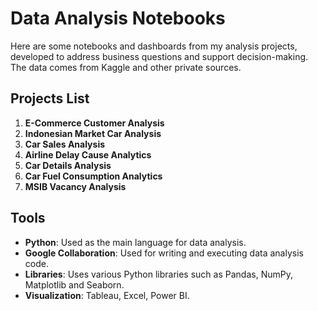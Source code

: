# Data Analysis Notebooks

Here are some notebooks and dashboards from my analysis projects, developed to address business questions and support decision-making. The data comes from Kaggle and other private sources.

## Projects List

1. **E-Commerce Customer Analysis**  
2. **Indonesian Market Car Analysis** 
3. **Car Sales Analysis**
4. **Airline Delay Cause Analytics**
5. **Car Details Analysis**
6. **Car Fuel Consumption Analytics**
7. **MSIB Vacancy Analysis**
   
## Tools

- **Python**: Used as the main language for data analysis.
- **Google Collaboration**: Used for writing and executing data analysis code.
- **Libraries**: Uses various Python libraries such as Pandas, NumPy, Matplotlib and Seaborn.
- **Visualization**: Tableau, Excel, Power BI.
